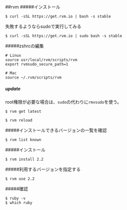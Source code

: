 ##rvm
#####インストール
```
$ curl -sSL https://get.rvm.io | bash -s stable
```
失敗するようならsudoで実行してみる
```
$ curl -sSL https://get.rvm.io | sudo bash -s stable
```
#####zshrcの編集
```
# Linux
source usr/local/rvm/scripts/rvm
export rvmsudo_secure_path=1

# Mac
source ~/.rvm/scripts/rvm
```
##### update
root権限が必要な場合は、`sudo`の代わりに`rmvsudo`を使う。
```
$ rvm get latest

$ rvm reload
```

#####インストールできるバージョンの一覧を確認
```
$ rvm list known
```
#####インストール
```
$ rvm install 2.2
```
#####利用するバージョンを指定する
```
$ rvm use 2.2
```
#####確認
```
$ ruby -v
$ which ruby
```
